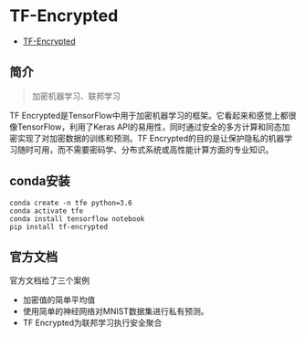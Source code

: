 # TF-Encrypted

- [TF-Encrypted](https://tf-encrypted.io/)

## 简介

> 加密机器学习、联邦学习

TF Encrypted是TensorFlow中用于加密机器学习的框架。它看起来和感觉上都很像TensorFlow，利用了Keras API的易用性，同时通过安全的多方计算和同态加密实现了对加密数据的训练和预测。TF Encrypted的目的是让保护隐私的机器学习随时可用，而不需要密码学、分布式系统或高性能计算方面的专业知识。

## conda安装

```conda
conda create -n tfe python=3.6
conda activate tfe
conda install tensorflow notebook
pip install tf-encrypted
```

## 官方文档

官方文档给了三个案例

- 加密值的简单平均值
- 使用简单的神经网络对MNIST数据集进行私有预测。
- TF Encrypted为联邦学习执行安全聚合